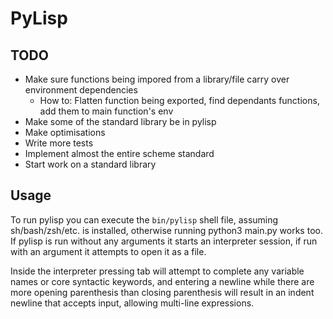 # PyLisp

## TODO
* Make sure functions being impored from a library/file carry over environment dependencies
  * How to: Flatten function being exported, find dependants functions, add them to main function's env
* Make some of the standard library be in pylisp
* Make optimisations
* Write more tests
* Implement almost the entire scheme standard
* Start work on a standard library

## Usage
To run pylisp you can execute the `bin/pylisp` shell file, assuming sh/bash/zsh/etc. is installed, otherwise running python3 main.py works too.
If pylisp is run without any arguments it starts an interpreter session, if run with an argument it attempts to open it as a file.

Inside the interpreter pressing tab will attempt to complete any variable names or core syntactic keywords, and entering a newline while there are more opening parenthesis than closing parenthesis will result in an indent newline that accepts input, allowing multi-line expressions.
